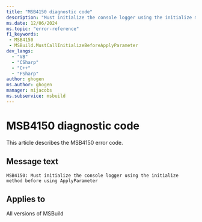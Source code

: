 ```yaml
---
title: "MSB4150 diagnostic code"
description: "Must initialize the console logger using the initialize method before using ApplyParameter"
ms.date: 12/06/2024
ms.topic: "error-reference"
f1_keywords:
 - MSB4150
 - MSBuild.MustCallInitializeBeforeApplyParameter
dev_langs:
  - "VB"
  - "CSharp"
  - "C++"
  - "FSharp"
author: ghogen
ms.author: ghogen
manager: mijacobs
ms.subservice: msbuild
---
```


# MSB4150 diagnostic code

<!-- :::ErrorDefinitionDescription::: -->
<!-- :::editable-content name="introDescription"::: -->
This article describes the MSB4150 error code.
<!-- :::editable-content-end::: -->

## Message text

`MSB4150: Must initialize the console logger using the initialize method before using ApplyParameter`

<!-- :::editable-content name="postOutputDescription"::: -->
<!--
{StrBegin="MSB4150: "}
-->
<!-- :::editable-content-end::: -->
<!-- :::ErrorDefinitionDescription-end::: -->

## Applies to

All versions of MSBuild
